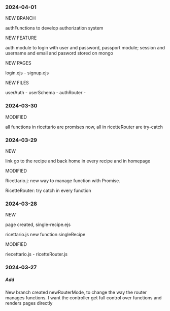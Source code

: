 ### 2024-04-01

NEW BRANCH

authFunctions to develop authorization system

NEW FEATURE

auth module to login with user and password, passport module; session and username and email and pasword stored on mongo

NEW PAGES

login.ejs - signup.ejs

NEW FILES

userAuth - userSchema - authRouter - 

### 2024-03-30

MODIFIED

all functions in ricettario are promises now, all in ricetteRouter are try-catch

### 2024-03-29

NEW

link go to the recipe and back home in every recipe and in homepage

MODIFIED

Ricettario.j: new way to manage function with Promise.

RicetteRouter: try catch in every function

### 2024-03-28

NEW

page created, single-recipe.ejs

ricettario.js new function singleRecipe

MODIFIED

riecettario.js - ricetteRouter.js

### 2024-03-27

##### Add

New branch created newRouterMode, to change the way the router manages functions. I want the controller get full control over functions and renders pages directly
